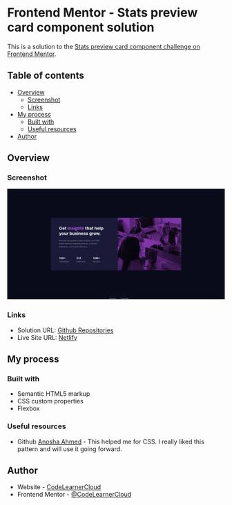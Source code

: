 # Frontend Mentor - Stats preview card component solution

This is a solution to the [Stats preview card component challenge on Frontend Mentor](https://www.frontendmentor.io/challenges/stats-preview-card-component-8JqbgoU62). 

## Table of contents

- [Overview](#overview)
  - [Screenshot](#screenshot)
  - [Links](#links)
- [My process](#my-process)
  - [Built with](#built-with)
  - [Useful resources](#useful-resources)
- [Author](#author)

## Overview

### Screenshot

![](./images/screenshot.png)

### Links

- Solution URL: [Github Repositories](https://github.com/CodeLearnerCloud/Stats-preview-card-component)
- Live Site URL: [Netlify](https://festive-einstein-796fe0.netlify.app/)

## My process

### Built with

- Semantic HTML5 markup
- CSS custom properties
- Flexbox


### Useful resources

- Github [Anosha Ahmed](https://github.com/anoshaahmed/stats-preview) - This helped me for CSS. I really liked this pattern and will use it going forward.

## Author

- Website - [CodeLearnerCloud](https://github.com/CodeLearnerCloud)
- Frontend Mentor - [@CodeLearnerCloud](https://www.frontendmentor.io/profile/CodeLearnerCloud)
